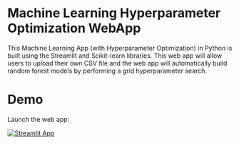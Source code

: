 # Machine Learning Hyperparameter Optimization WebApp
This Machine Learning App (with Hyperparameter Optimization) in Python is built using the Streamlit and Scikit-learn libraries. This web app will allow users to upload their own CSV file and the web app will automatically build random forest models by performing a grid hyperparameter search.

# Demo

Launch the web app:

[![Streamlit App](https://static.streamlit.io/badges/streamlit_badge_black_white.svg)](https://share.streamlit.io/dataprofessor/ml-opt-app/main/ml-opt-app.py)

